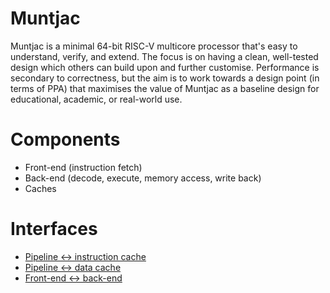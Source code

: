 # Muntjac

Muntjac is a minimal 64-bit RISC-V multicore processor that's easy to understand, verify, and extend. The focus is on having a clean, well-tested design which others can build upon and further customise. Performance is secondary to correctness, but the aim is to work towards a design point (in terms of PPA) that maximises the value of Muntjac as a baseline design for educational, academic, or real-world use.

# Components

 * Front-end (instruction fetch)
 * Back-end (decode, execute, memory access, write back)
 * Caches

# Interfaces

 * [Pipeline <-> instruction cache](pipeline_icache_intf.md)
 * [Pipeline <-> data cache](pipeline_dcache_intf.md)
 * [Front-end <-> back-end](frontend_backend_intf.md)
